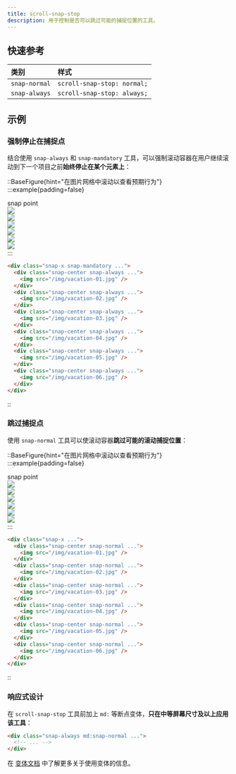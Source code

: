 ```yaml
---
title: scroll-snap-stop
description: 用于控制是否可以跳过可能的捕捉位置的工具。
---
```


## 快速参考


| 类别        | 样式                 |
| :---------- | :------------------- |
| `snap-normal` | `scroll-snap-stop: normal;` |
| `snap-always` | `scroll-snap-stop: always;` |

## 示例

### 强制停止在捕捉点

结合使用 `snap-always` 和 `snap-mandatory` 工具，可以强制滚动容器在用户继续滚动到下一个项目之前**始终停止在某个元素上**：

::BaseFigure{hint="在图片网格中滚动以查看预期行为"}
:::example{padding=false}
<div class="relative">
  <div class="mb-6 ml-[50%] flex items-end justify-start pt-10">
    <div
      class="dark:highlight-white/10 ml-2 rounded bg-indigo-50 px-1.5 font-mono text-[0.625rem] leading-6 text-indigo-600 ring-1 ring-indigo-600 ring-inset dark:bg-indigo-500 dark:text-white dark:ring-0"
    >
      snap point
    </div>
    <div class="absolute top-0 bottom-0 left-1/2 border-l border-indigo-500"></div>
  </div>
  <div class="relative flex w-full snap-x snap-mandatory gap-6 overflow-x-auto pb-14">
    <div class="shrink-0 snap-center">
      <div class="w-4 shrink-0 sm:w-37"></div>
    </div>
    <div class="shrink-0 snap-center snap-always first:pl-8 last:pr-8">
      <img
        class="h-40 w-80 shrink-0 rounded-lg bg-white object-cover"
        src="https://images.unsplash.com/photo-1604999565976-8913ad2ddb7c?ixlib=rb-1.2.1&ixid=MnwxMjA3fDB8MHxwaG90by1wYWdlfHx8fGVufDB8fHx8&auto=format&fit=crop&w=320&h=160&q=80"
      />
    </div>
    <div class="shrink-0 snap-center snap-always first:pl-8 last:pr-8">
      <img
        class="h-40 w-80 shrink-0 rounded-lg bg-white object-cover"
        src="https://images.unsplash.com/photo-1540206351-d6465b3ac5c1?ixlib=rb-1.2.1&ixid=MnwxMjA3fDB8MHxwaG90by1wYWdlfHx8fGVufDB8fHx8&auto=format&fit=crop&w=320&h=160&q=80"
      />
    </div>
    <div class="shrink-0 snap-center snap-always first:pl-8 last:pr-8">
      <img
        class="h-40 w-80 shrink-0 rounded-lg bg-white object-cover"
        src="https://images.unsplash.com/photo-1622890806166-111d7f6c7c97?ixlib=rb-1.2.1&ixid=MnwxMjA3fDB8MHxwaG90by1wYWdlfHx8fGVufDB8fHx8&auto=format&fit=crop&w=320&h=160&q=80"
      />
    </div>
    <div class="shrink-0 snap-center snap-always first:pl-8 last:pr-8">
      <img
        class="h-40 w-80 shrink-0 rounded-lg bg-white object-cover"
        src="https://images.unsplash.com/photo-1590523277543-a94d2e4eb00b?ixlib=rb-1.2.1&ixid=MnwxMjA3fDB8MHxwaG90by1wYWdlfHx8fGVufDB8fHx8&auto=format&fit=crop&w=320&h=160&q=80"
      />
    </div>
    <div class="shrink-0 snap-center snap-always first:pl-8 last:pr-8">
      <img
        class="h-40 w-80 shrink-0 rounded-lg bg-white object-cover"
        src="https://images.unsplash.com/photo-1575424909138-46b05e5919ec?ixlib=rb-1.2.1&ixid=MnwxMjA3fDB8MHxwaG90by1wYWdlfHx8fGVufDB8fHx8&auto=format&fit=crop&w=320&h=160&q=80"
      />
    </div>
    <div class="shrink-0 snap-center snap-always first:pl-8 last:pr-8">
      <img
        class="h-40 w-80 shrink-0 rounded-lg bg-white object-cover"
        src="https://images.unsplash.com/photo-1559333086-b0a56225a93c?ixlib=rb-1.2.1&ixid=MnwxMjA3fDB8MHxwaG90by1wYWdlfHx8fGVufDB8fHx8&auto=format&fit=crop&w=320&h=160&q=80"
      />
    </div>
    <div class="shrink-0 snap-center">
      <div class="w-4 shrink-0 sm:w-37"></div>
    </div>
  </div>
</div>
:::

```html
<div class="snap-x snap-mandatory ...">
  <div class="snap-center snap-always ...">
    <img src="/img/vacation-01.jpg" />
  </div>
  <div class="snap-center snap-always ...">
    <img src="/img/vacation-02.jpg" />
  </div>
  <div class="snap-center snap-always ...">
    <img src="/img/vacation-03.jpg" />
  </div>
  <div class="snap-center snap-always ...">
    <img src="/img/vacation-04.jpg" />
  </div>
  <div class="snap-center snap-always ...">
    <img src="/img/vacation-05.jpg" />
  </div>
  <div class="snap-center snap-always ...">
    <img src="/img/vacation-06.jpg" />
  </div>
</div>
```
::

### 跳过捕捉点

使用 `snap-normal` 工具可以使滚动容器**跳过可能的滚动捕捉位置**：

::BaseFigure{hint="在图片网格中滚动以查看预期行为"}
:::example{padding=false}
<div class="relative">
  <div class="mb-6 ml-[50%] flex items-end justify-start pt-10">
    <div
      class="dark:highlight-white/10 ml-2 rounded bg-indigo-50 px-1.5 font-mono text-[0.625rem] leading-6 text-indigo-600 ring-1 ring-indigo-600 ring-inset dark:bg-indigo-500 dark:text-white dark:ring-0"
    >
      snap point
    </div>
    <div class="absolute top-0 bottom-0 left-1/2 border-l border-indigo-500"></div>
  </div>
  <div class="relative flex w-full snap-x gap-6 overflow-x-auto pb-14">
    <div class="shrink-0 snap-center">
      <div class="w-4 shrink-0 sm:w-37"></div>
    </div>
    <div class="shrink-0 snap-center snap-normal first:pl-8 last:pr-8">
      <img
        class="h-40 w-80 shrink-0 rounded-lg bg-white object-cover"
        src="https://images.unsplash.com/photo-1604999565976-8913ad2ddb7c?ixlib=rb-1.2.1&ixid=MnwxMjA3fDB8MHxwaG90by1wYWdlfHx8fGVufDB8fHx8&auto=format&fit=crop&w=320&h=160&q=80"
      />
    </div>
    <div class="shrink-0 snap-center snap-normal first:pl-8 last:pr-8">
      <img
        class="h-40 w-80 shrink-0 rounded-lg bg-white object-cover"
        src="https://images.unsplash.com/photo-1540206351-d6465b3ac5c1?ixlib=rb-1.2.1&ixid=MnwxMjA3fDB8MHxwaG90by1wYWdlfHx8fGVufDB8fHx8&auto=format&fit=crop&w=320&h=160&q=80"
      />
    </div>
    <div class="shrink-0 snap-center snap-normal first:pl-8 last:pr-8">
      <img
        class="h-40 w-80 shrink-0 rounded-lg bg-white object-cover"
        src="https://images.unsplash.com/photo-1622890806166-111d7f6c7c97?ixlib=rb-1.2.1&ixid=MnwxMjA3fDB8MHxwaG90by1wYWdlfHx8fGVufDB8fHx8&auto=format&fit=crop&w=320&h=160&q=80"
      />
    </div>
    <div class="shrink-0 snap-center snap-normal first:pl-8 last:pr-8">
      <img
        class="h-40 w-80 shrink-0 rounded-lg bg-white object-cover"
        src="https://images.unsplash.com/photo-1590523277543-a94d2e4eb00b?ixlib=rb-1.2.1&ixid=MnwxMjA3fDB8MHxwaG90by1wYWdlfHx8fGVufDB8fHx8&auto=format&fit=crop&w=320&h=160&q=80"
      />
    </div>
    <div class="shrink-0 snap-center snap-normal first:pl-8 last:pr-8">
      <img
        class="h-40 w-80 shrink-0 rounded-lg bg-white object-cover"
        src="https://images.unsplash.com/photo-1575424909138-46b05e5919ec?ixlib=rb-1.2.1&ixid=MnwxMjA3fDB8MHxwaG90by1wYWdlfHx8fGVufDB8fHx8&auto=format&fit=crop&w=320&h=160&q=80"
      />
    </div>
    <div class="shrink-0 snap-center snap-normal first:pl-8 last:pr-8">
      <img
        class="h-40 w-80 shrink-0 rounded-lg bg-white object-cover"
        src="https://images.unsplash.com/photo-1559333086-b0a56225a93c?ixlib=rb-1.2.1&ixid=MnwxMjA3fDB8MHxwaG90by1wYWdlfHx8fGVufDB8fHx8&auto=format&fit=crop&w=320&h=160&q=80"
      />
    </div>
    <div class="shrink-0 snap-center">
      <div class="w-4 shrink-0 sm:w-37"></div>
    </div>
  </div>
</div>
:::

```html
<div class="snap-x ...">
  <div class="snap-center snap-normal ...">
    <img src="/img/vacation-01.jpg" />
  </div>
  <div class="snap-center snap-normal ...">
    <img src="/img/vacation-02.jpg" />
  </div>
  <div class="snap-center snap-normal ...">
    <img src="/img/vacation-03.jpg" />
  </div>
  <div class="snap-center snap-normal ...">
    <img src="/img/vacation-04.jpg" />
  </div>
  <div class="snap-center snap-normal ...">
    <img src="/img/vacation-05.jpg" />
  </div>
  <div class="snap-center snap-normal ...">
    <img src="/img/vacation-06.jpg" />
  </div>
</div>
```
::

### 响应式设计


在 `scroll-snap-stop` 工具前加上 `md:` 等断点变体，**只在中等屏幕尺寸及以上应用该工具**：

```html
<div class="snap-always md:snap-normal ...">
  <!-- ... -->
</div>
```

在 [变体文档](https://tailwindcss.com/docs/hover-focus-and-other-states%23variants) 中了解更多关于使用变体的信息。
